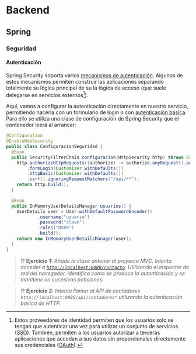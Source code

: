 # Backend

## Spring

### Seguridad

#### Autenticación

Spring Security soporta varios [mecanismos de autenticación](https://docs.spring.io/spring-security/reference/servlet/authentication/index.html). Algunos de estos mecanismos permiten construir las aplicaciones separando totalmente su lógica principal de su la lógica de acceso (que suele delegarse en servicios externos[^1]). 

Aquí, vamos a configurar la autenticación directamente en nuestro servicio, permitiendo hacerla con un formulario de login o con [autenticación básica](../../tema2/http/respuestas.html#basic-auth). Para ello se utiliza una clase de configuración de Spring Security que el contenedor leerá al arrancar:

```java
@Configuration
@EnableWebSecurity
public class ConfiguracionSeguridad {
  @Bean
  public SecurityFilterChain configuracion(HttpSecurity http) throws Exception {
    http.authorizeHttpRequests((authorize) -> authorize.anyRequest().authenticated())
        .formLogin(Customizer.withDefaults())
        .httpBasic(Customizer.withDefaults())
        .csrf().ignoringRequestMatchers("/api/**");
    return http.build();
  }

  @Bean
  public InMemoryUserDetailsManager usuarios() {
    UserDetails user = User.withDefaultPasswordEncoder()
            .username("usuario")
            .password("clave")
            .roles("USER")
            .build();
    return new InMemoryUserDetailsManager(user);
  }
}
```

> ⁉️ **Ejercicio 1:** _Añade la clase anterior al proyecto MVC. Intenta acceder a [`http://localhost:8080/contacto`](http://localhost:8080/contacto). Utilizando el inspector de red del navegador, identifica como se produce la autenticación y se mantiene en sucesivas peticiones._

> ⁉️ **Ejercicio 2:** _Intenta llamar al API de contadores `http://localhost:8080/api/contadores*` utilizando la autenticación básica de HTTP._

[^1]: Estos proveedores de identidad permiten que los usuarios solo se tengan que autenticar una vez para utilizar un conjunto de servicios ([SSO](https://es.wikipedia.org/wiki/Single_Sign-On)). También, permiten a los usuarios autorizar a terceras aplicaciones que accedan a sus datos sin proporcionales directamente sus credenciales ([OAuth](https://es.wikipedia.org/wiki/OAuth)).